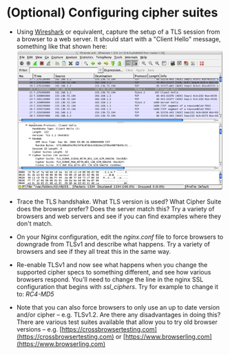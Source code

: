 # (Optional) Configuring cipher suites

* Using [Wireshark](https://www.wireshark.org/) or equivalent, capture the setup of a TLS session from a browser to a web server. It should start with a "Client Hello" message, something like that shown here: ![Tracing establishment of TLS connection](img/tls_wireshark.png)

* Trace the TLS handshake. What TLS version is used? What Cipher Suite does the browser prefer?  Does the server match this?  Try a variety of browsers and web servers and see if you can find examples where they don't match.

* On your Nginx configuration, edit the *nginx.conf* file to force browsers to downgrade from TLSv1 and describe what happens.  Try a variety of browsers and see if they all treat this in the same way.

* Re-enable TLSv1 and now see what happens when you change the supported cipher specs to something different, and see how various browsers respond.  You'll need to change the line in the nginx SSL configuration that begins with *ssl_ciphers*.  Try for example to change it to: *RC4-MD5*

* Note that you can also force browsers to only use an up to date version and/or cipher – e.g. TLSv1.2.  Are there any disadvantages in doing this?  There are various test suites available that allow you to try old browser versions – e.g. [https://crossbrowsertesting.com](https://crossbrowsertesting.com) or [https://www.browserling.com](https://www.browserling.com)
